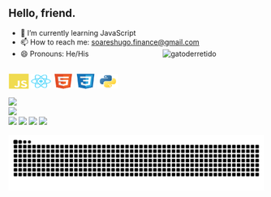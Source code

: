 ## Hello, friend. 

<!-- [![Anurag's GitHub stats](https://github-readme-stats.vercel.app/api?username=hzdebian)](https://github.com/anuraghazra/github-readme-stats) -->


<!--
**hzdebian/hzdebian** is a ✨ _special_ ✨ repository because its `README.md` (this file) appears on your GitHub profile. -->



- 🌱 I’m currently learning JavaScript
- 📫 How to reach me: soareshugo.finance@gmail.com
- 😄 Pronouns: He/His
  <img align="right" width="200px" alt ="gatoderretido" src="https://cdn.discordapp.com/attachments/880205533452324950/1342994688478806126/gato.gif?ex=67bba8c5&is=67ba5745&hm=20294391a4d157c33fddb71de0475aaf350d6d88114838229f372ccdaa08feb5&"/>

<div style="display: inline_block"><br>
  <img align="center" alt="Rafa-Js" height="30" width="40" src="https://raw.githubusercontent.com/devicons/devicon/master/icons/javascript/javascript-plain.svg">
  <img align="center" alt="Rafa-React" height="30" width="40" src="https://raw.githubusercontent.com/devicons/devicon/master/icons/react/react-original.svg">
  <img align="center" alt="Rafa-HTML" height="30" width="40" src="https://raw.githubusercontent.com/devicons/devicon/master/icons/html5/html5-original.svg">
  <img align="center" alt="Rafa-CSS" height="30" width="40" src="https://raw.githubusercontent.com/devicons/devicon/master/icons/css3/css3-original.svg">
  <img align="center" alt="Rafa-Python" height="30" width="40" src="https://raw.githubusercontent.com/devicons/devicon/master/icons/python/python-original.svg">
</div>
<br>

<div>
  <img height="180em" src="https://github-readme-stats.vercel.app/api?username=hzdebian&show_icons=true&theme=transparent"/><br>
  <img height="165em" src="https://github-readme-stats.vercel.app/api/top-langs/?username=hzdebian&layout=compact&theme=transparent"/>
</div>


<div> 
  <a href="https://instagram.com/hsoarws" target="_blank"><img src="https://img.shields.io/badge/-Instagram-%23E4405F?style=for-the-badge&logo=instagram&logoColor=white" target="_blank"></a>
 <a href="https://discordapp.com/users/786228113142317057" target="_blank"><img src="https://img.shields.io/badge/Discord-7289DA?style=for-the-badge&logo=discord&logoColor=white" target="_blank"></a> 
  <a href = "mailto:soareshugo.finance@gmail.com"><img src="https://img.shields.io/badge/-Gmail-%23333?style=for-the-badge&logo=gmail&logoColor=white" target="_blank"></a>
  <a href="https://www.linkedin.com/in/hugo-soares-2954552ba/" target="_blank"><img src="https://img.shields.io/badge/-LinkedIn-%230077B5?style=for-the-badge&logo=linkedin&logoColor=white" target="_blank"></a> 
</div>




<br>

<picture align="center" >
  <source media="(prefers-color-scheme: dark)" srcset="https://raw.githubusercontent.com/hzdebian/hzdebian/output/github-contribution-grid-snake-dark.svg">
  <source media="(prefers-color-scheme: light)" srcset="https://raw.githubusercontent.com/hzdebian/hzdebian/output/github-contribution-grid-snake-dark.svg">
  <img align="center" alt="github contribution grid snake animation" src="https://raw.githubusercontent.com/hzdebian/hzdebian/output/github-contribution-grid-snake.svg">
</picture>

<br>

